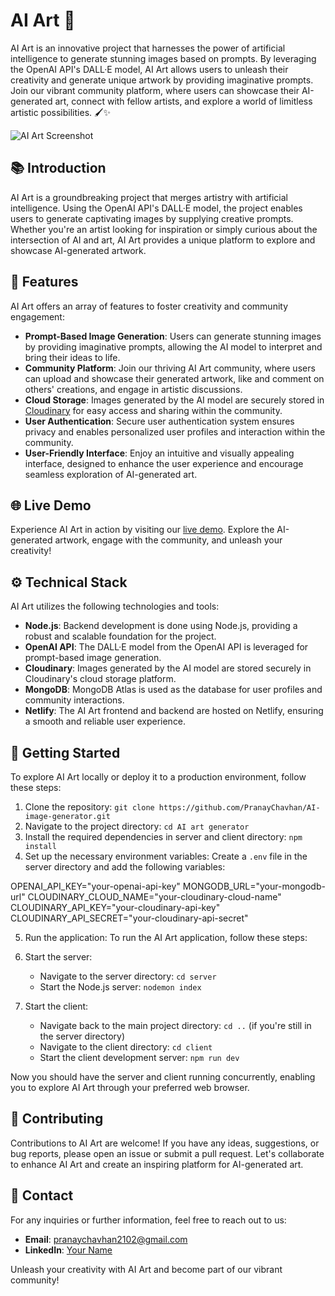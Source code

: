 <!-- AI Art README File -->

# AI Art 🎨

AI Art is an innovative project that harnesses the power of artificial intelligence to generate stunning images based on prompts. By leveraging the OpenAI API's DALL·E model, AI Art allows users to unleash their creativity and generate unique artwork by providing imaginative prompts. Join our vibrant community platform, where users can showcase their AI-generated art, connect with fellow artists, and explore a world of limitless artistic possibilities. 🖌️✨

![AI Art Screenshot](screenshot.png)

## 📚 Introduction

AI Art is a groundbreaking project that merges artistry with artificial intelligence. Using the OpenAI API's DALL·E model, the project enables users to generate captivating images by supplying creative prompts. Whether you're an artist looking for inspiration or simply curious about the intersection of AI and art, AI Art provides a unique platform to explore and showcase AI-generated artwork.

## 🌟 Features

AI Art offers an array of features to foster creativity and community engagement:

- **Prompt-Based Image Generation**: Users can generate stunning images by providing imaginative prompts, allowing the AI model to interpret and bring their ideas to life.
- **Community Platform**: Join our thriving AI Art community, where users can upload and showcase their generated artwork, like and comment on others' creations, and engage in artistic discussions.
- **Cloud Storage**: Images generated by the AI model are securely stored in [Cloudinary](https://cloudinary.com/) for easy access and sharing within the community.
- **User Authentication**: Secure user authentication system ensures privacy and enables personalized user profiles and interaction within the community.
- **User-Friendly Interface**: Enjoy an intuitive and visually appealing interface, designed to enhance the user experience and encourage seamless exploration of AI-generated art.

## 🌐 Live Demo

Experience AI Art in action by visiting our [live demo](https://ai-art-007.netlify.app/). Explore the AI-generated artwork, engage with the community, and unleash your creativity!

## ⚙️ Technical Stack

AI Art utilizes the following technologies and tools:

- **Node.js**: Backend development is done using Node.js, providing a robust and scalable foundation for the project.
- **OpenAI API**: The DALL·E model from the OpenAI API is leveraged for prompt-based image generation.
- **Cloudinary**: Images generated by the AI model are stored securely in Cloudinary's cloud storage platform.
- **MongoDB**: MongoDB Atlas is used as the database for user profiles and community interactions.
- **Netlify**: The AI Art frontend and backend are hosted on Netlify, ensuring a smooth and reliable user experience.

## 🚀 Getting Started

To explore AI Art locally or deploy it to a production environment, follow these steps:

1. Clone the repository: `git clone https://github.com/PranayChavhan/AI-image-generator.git`
2. Navigate to the project directory: `cd AI art generator`
3. Install the required dependencies in server and client directory: `npm install`
4. Set up the necessary environment variables: Create a `.env` file in the server directory and add the following variables:

OPENAI_API_KEY="your-openai-api-key"
MONGODB_URL="your-mongodb-url"
CLOUDINARY_CLOUD_NAME="your-cloudinary-cloud-name"
CLOUDINARY_API_KEY="your-cloudinary-api-key"
CLOUDINARY_API_SECRET="your-cloudinary-api-secret"


5. Run the application:
To run the AI Art application, follow these steps:

1. Start the server:
   - Navigate to the server directory: `cd server`
   - Start the Node.js server: `nodemon index`

2. Start the client:
   - Navigate back to the main project directory: `cd ..` (if you're still in the server directory)
   - Navigate to the client directory: `cd client`
   - Start the client development server: `npm run dev`

Now you should have the server and client running concurrently, enabling you to explore AI Art through your preferred web browser.

## 🤝 Contributing

Contributions to AI Art are welcome! If you have any ideas, suggestions, or bug reports, please open an issue or submit a pull request. Let's collaborate to enhance AI Art and create an inspiring platform for AI-generated art.


## 📧 Contact

For any inquiries or further information, feel free to reach out to us:

- **Email**: pranaychavhan2102@gmail.com
- **LinkedIn**: [Your Name](https://www.linkedin.com/in/pranay-chavhan-38785a224/)

Unleash your creativity with AI Art and become part of our vibrant community!
